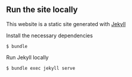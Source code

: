 ## Run the site locally

This website is a static site generated with [Jekyll](https://jekyllrb.com/)

Install the necessary dependencies

```
$ bundle
```

Run Jekyll locally

```
$ bundle exec jekyll serve
```